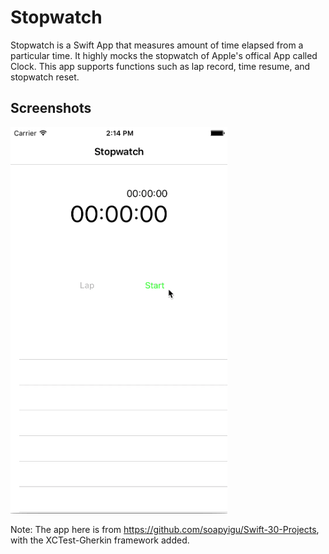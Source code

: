 Stopwatch
==========
Stopwatch is a Swift App that measures amount of time elapsed from a particular time. It highly mocks the stopwatch of Apple's offical App called Clock. This app supports functions such as lap record, time resume, and stopwatch reset.

## Screenshots
![Stopwatch](./Stopwatch.gif)

Note: The app here is from https://github.com/soapyigu/Swift-30-Projects, with the XCTest-Gherkin framework added.
